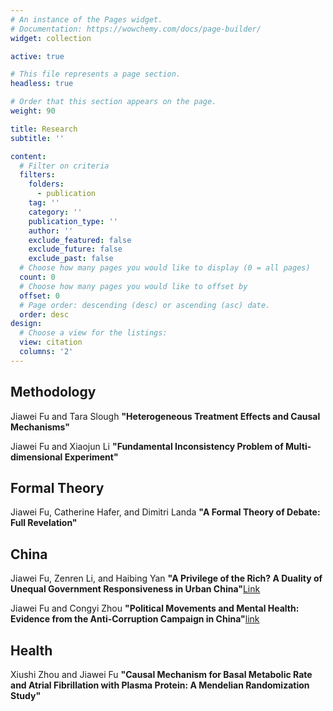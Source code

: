 ```yaml
---
# An instance of the Pages widget.
# Documentation: https://wowchemy.com/docs/page-builder/
widget: collection

active: true

# This file represents a page section.
headless: true

# Order that this section appears on the page.
weight: 90

title: Research
subtitle: ''

content:
  # Filter on criteria
  filters:
    folders:
      - publication
    tag: ''
    category: ''
    publication_type: ''
    author: ''
    exclude_featured: false
    exclude_future: false
    exclude_past: false
  # Choose how many pages you would like to display (0 = all pages)
  count: 0
  # Choose how many pages you would like to offset by
  offset: 0
  # Page order: descending (desc) or ascending (asc) date.
  order: desc
design:
  # Choose a view for the listings:
  view: citation
  columns: '2'
---
```


## Methodology

Jiawei Fu and Tara Slough **"Heterogeneous Treatment Effects and Causal Mechanisms"**

Jiawei Fu and Xiaojun Li **"Fundamental Inconsistency Problem of Multi-dimensional Experiment"**


## Formal Theory

Jiawei Fu, Catherine Hafer, and Dimitri Landa **"A Formal Theory of Debate: Full Revelation"**

## China

Jiawei Fu, Zenren Li, and Haibing Yan **"A Privilege of the Rich? A Duality of Unequal Government Responsiveness in Urban China"**[Link](https://papers.ssrn.com/sol3/papers.cfm?abstract_id=4253200)

Jiawei Fu and Congyi Zhou **"Political Movements and Mental Health: Evidence from the Anti-Corruption Campaign in China"**[link](https://papers.ssrn.com/sol3/papers.cfm?abstract_id=4161190)


## Health

Xiushi Zhou and Jiawei Fu **"Causal Mechanism for Basal Metabolic Rate and Atrial Fibrillation with Plasma Protein: A Mendelian Randomization Study"**
